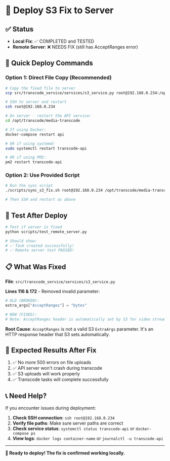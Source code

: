 # 🚀 Deploy S3 Fix to Server

## ✅ Status
- **Local Fix**: ✅ COMPLETED and TESTED
- **Remote Server**: ❌ NEEDS FIX (still has AcceptRanges error)

## 🔧 Quick Deploy Commands

### Option 1: Direct File Copy (Recommended)
```bash
# Copy the fixed file to server
scp src/transcode_service/services/s3_service.py root@192.168.0.234:/opt/transcode/media-transcode/src/transcode_service/services/s3_service.py

# SSH to server and restart
ssh root@192.168.0.234

# On server - restart the API service:
cd /opt/transcode/media-transcode

# If using Docker:
docker-compose restart api

# OR if using systemd:
sudo systemctl restart transcode-api

# OR if using PM2:
pm2 restart transcode-api
```

### Option 2: Use Provided Script
```bash
# Run the sync script
./scripts/sync_s3_fix.sh root@192.168.0.234 /opt/transcode/media-transcode

# Then SSH and restart as above
```

## 🧪 Test After Deploy

```bash
# Test if server is fixed
python scripts/test_remote_server.py

# Should show:
# ✅ Task created successfully!
# ✅ Remote server test PASSED!
```

## 📋 What Was Fixed

**File**: `src/transcode_service/services/s3_service.py`

**Lines 116 & 172** - Removed invalid parameter:
```python
# OLD (BROKEN):
extra_args["AcceptRanges"] = "bytes"

# NEW (FIXED):
# Note: AcceptRanges header is automatically set by S3 for video streaming
```

**Root Cause**: `AcceptRanges` is not a valid S3 `ExtraArgs` parameter. It's an HTTP response header that S3 sets automatically.

## 🎯 Expected Results After Fix

1. ✅ No more 500 errors on file uploads
2. ✅ API server won't crash during transcode
3. ✅ S3 uploads will work properly
4. ✅ Transcode tasks will complete successfully

## 📞 Need Help?

If you encounter issues during deployment:

1. **Check SSH connection**: `ssh root@192.168.0.234`
2. **Verify file paths**: Make sure server paths are correct
3. **Check service status**: `systemctl status transcode-api` or `docker-compose ps`
4. **View logs**: `docker logs container-name` or `journalctl -u transcode-api`

---

**🎉 Ready to deploy! The fix is confirmed working locally.**